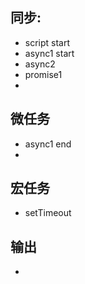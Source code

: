 ## 同步:
- script start
- async1 start
- async2
- promise1
- 

## 微任务
- async1 end
- 

## 宏任务
- setTimeout

## 输出
- 